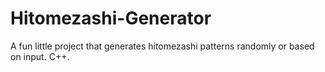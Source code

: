 # Hitomezashi-Generator
A fun little project that generates hitomezashi patterns randomly or based on input. C++.
